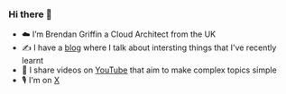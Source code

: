 ### Hi there 👋

- ☁️ I’m Brendan Griffin a Cloud Architect from the UK
- ✍️ I have a [blog](https://brendg.co.uk) where I talk about intersting things that I've recently learnt
- 📼 I share videos on [YouTube](https://www.youtube.com/user/brendankarl) that aim to make complex topics simple
- 🎙️ I'm on [X](https://x.com/brendankarl)
